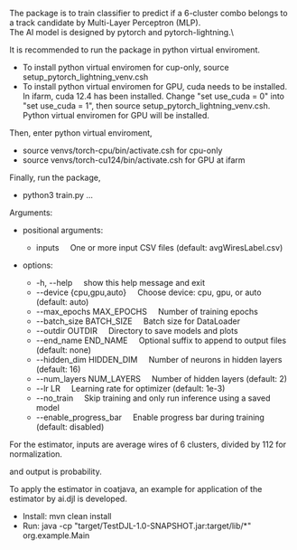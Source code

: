 The package is to train classifier to predict if a 6-cluster combo belongs to a track candidate by Multi-Layer Perceptron (MLP).\
The AI model is designed by pytorch and pytorch-lightning.\

It is recommended to run the package in python virtual enviroment.
  - To install python virtual enviromen for cup-only, source setup_pytorch_lightning_venv.csh
  - To install python virtual enviromen for GPU, cuda needs to be installed. In ifarm, cuda 12.4 has been installed. Change "set use_cuda = 0" into "set use_cuda = 1", then source setup_pytorch_lightning_venv.csh. Python virtual enviromen for GPU will be installed.

Then, enter python virtual enviroment,
  - source venvs/torch-cpu/bin/activate.csh for cpu-only
  - source venvs/torch-cu124/bin/activate.csh for GPU at ifarm
  
Finally, run the package,
- python3 train.py ...

Arguments:
  - positional arguments:
    - inputs      &nbsp;&nbsp;&nbsp;          One or more input CSV files (default: avgWiresLabel.csv)

  - options:
    - -h, --help     &nbsp;&nbsp;&nbsp;       show this help message and exit
    - --device {cpu,gpu,auto} &nbsp;&nbsp;&nbsp; Choose device: cpu, gpu, or auto (default: auto)
    - --max_epochs MAX_EPOCHS &nbsp;&nbsp;&nbsp; Number of training epochs
    - --batch_size BATCH_SIZE &nbsp;&nbsp;&nbsp; Batch size for DataLoader
    - --outdir OUTDIR   &nbsp;&nbsp;&nbsp;    Directory to save models and plots
    - --end_name END_NAME &nbsp;&nbsp;&nbsp;  Optional suffix to append to output files (default: none)
    - --hidden_dim HIDDEN_DIM   &nbsp;&nbsp;&nbsp;      Number of neurons in hidden layers (default: 16)
    - --num_layers NUM_LAYERS &nbsp;&nbsp;&nbsp; Number of hidden layers (default: 2)
    - --lr LR        &nbsp;&nbsp;&nbsp;       Learning rate for optimizer (default: 1e-3)
    - --no_train      &nbsp;&nbsp;&nbsp;      Skip training and only run inference using a saved model
    - --enable_progress_bar &nbsp;&nbsp;&nbsp; Enable progress bar during training (default: disabled)

For the estimator, inputs are average wires of 6 clusters, divided by 112 for normalization.
     
and output is probability.

To apply the estimator in coatjava, an example for application of the estimator by ai.djl is developed.
- Install: mvn clean install
- Run: java -cp "target/TestDJL-1.0-SNAPSHOT.jar:target/lib/*" org.example.Main
